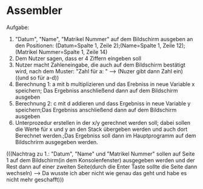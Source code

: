 # Assembler




Aufgabe: 

1. "Datum", "Name", "Matrikel Nummer" auf dem Bildschirm ausgeben an den Positionen: (Datum=Spalte 1, Zeile 2);(Name=Spalte 1, Zeile 12);(Matrikel Nummer=Spalte 1, Zeile 14)
2. Dem Nutzer sagen, dass er 4 Ziffern eingeben soll
3. Nutzer macht Zahleneingabe, die auch auf dem Bildschirm bestätigt wird, nach dem Muster: "Zahl für a: " --> (Nuzer gibt dann Zahl ein) ((und so für a-d))
4. Berechnung 1: a mit b multiplizieren und das Erebniss in neue Variable x speichern; Das Ergebniss anschließend dann auf dem Bildschirm ausgeben
5. Berechnung 2: c mit d addieren und dass Ergebniss in neue Variable y speichern;Das Ergebniss anschließend dann auf dem Bildschirm ausgeben
6. Unterprozedur erstellen in der x/y gerechnet werden soll; dabei sollen die Werte für x und y an den Stack übergeben werden und auch dort Berechnet werden.;Das Ergebniss soll dann im Hauptprogramm auf dem Bildschrirm ausgegeben werden.

(((Nachtrag zu 1.: "Datum", "Name" und "Matrikel Nummer" sollen auf Seite 1 auf dem Bildschirm(in dem Konsolenfenster) ausgegeben werden und der Rest dann auf einer zweiten Seite(durch die Enter Taste sollte die Seite dann wechseln) --> Da wusste ich aber nicht wie genau das geht und habe es nicht mehr geschafft)))
